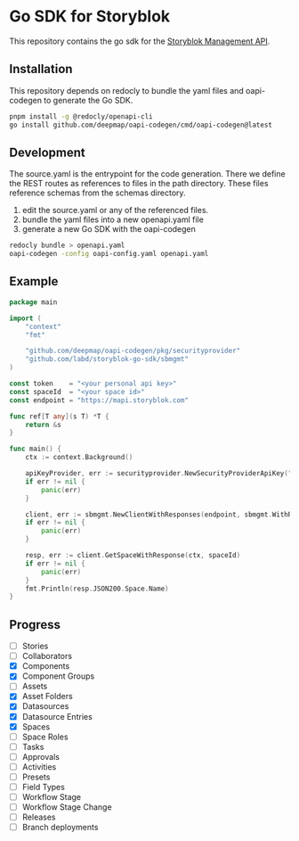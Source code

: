 # Go SDK for Storyblok

This repository contains the go sdk for the [Storyblok Management API](https://www.storyblok.com/docs/api/management).

## Installation

This repository depends on redocly to bundle the yaml files and oapi-codegen to generate the Go SDK.

```bash
pnpm install -g @redocly/openapi-cli
go install github.com/deepmap/oapi-codegen/cmd/oapi-codegen@latest
```

## Development

The source.yaml is the entrypoint for the code generation.
There we define the REST routes as references to files in the path directory.
These files reference schemas from the schemas directory.

1. edit the source.yaml or any of the referenced files.
2. bundle the yaml files into a new openapi.yaml file
3. generate a new Go SDK with the oapi-codegen

```bash
redocly bundle > openapi.yaml
oapi-codegen -config oapi-config.yaml openapi.yaml
```

## Example

```go
package main

import (
    "context"
    "fmt"

    "github.com/deepmap/oapi-codegen/pkg/securityprovider"
    "github.com/labd/storyblok-go-sdk/sbmgmt"
)

const token    = "<your personal api key>"
const spaceId  = "<your space id>"
const endpoint = "https://mapi.storyblok.com"

func ref[T any](s T) *T {
    return &s
}

func main() {
    ctx := context.Background()

    apiKeyProvider, err := securityprovider.NewSecurityProviderApiKey("header", "Authorization", token)
    if err != nil {
        panic(err)
    }

    client, err := sbmgmt.NewClientWithResponses(endpoint, sbmgmt.WithRequestEditorFn(apiKeyProvider.Intercept))
    if err != nil {
        panic(err)
    }

    resp, err := client.GetSpaceWithResponse(ctx, spaceId)
    if err != nil {
        panic(err)
    }
    fmt.Println(resp.JSON200.Space.Name)
}
```

## Progress

- [ ] Stories
- [ ] Collaborators
- [x] Components
- [x] Component Groups
- [ ] Assets
- [x] Asset Folders
- [x] Datasources
- [x] Datasource Entries
- [x] Spaces
- [ ] Space Roles
- [ ] Tasks
- [ ] Approvals
- [ ] Activities
- [ ] Presets
- [ ] Field Types
- [ ] Workflow Stage
- [ ] Workflow Stage Change
- [ ] Releases
- [ ] Branch deployments
